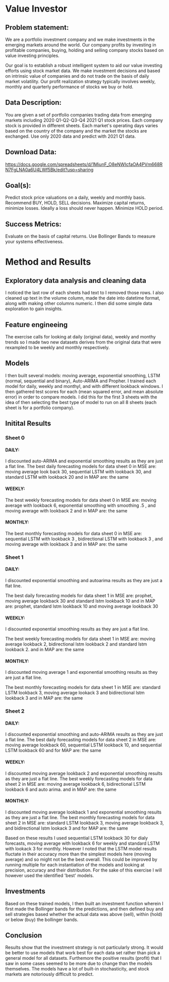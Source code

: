 
# Value Investor

## Problem statement:

We are a portfolio investment company and we make investments in the emerging markets around the world. Our company profits by investing in profitable companies, buying, holding and selling company stocks based on value investing principles.


Our goal is to establish a robust intelligent system to aid our value investing efforts using stock market data. We make investment decisions and based on intrinsic value of companies and do not trade on the basis of daily market volatility. Our profit realization strategy typically involves weekly, monthly and quarterly performance of stocks we buy or hold.


## Data Description:


You are given a set of portfolio companies trading data from emerging markets including 2020 Q1-Q2-Q3-Q4 2021 Q1 stock prices. Each company stock is provided in different sheets. Each market's operating days varies based on the country of the company and the market the stocks are exchanged. Use only 2020 data and predict with 2021 Q1 data.


## Download Data:


https://docs.google.com/spreadsheets/d/1MiunF_O8eNWIcfaOA4PVm668RN7FgLNA0a6U4LWf5Bk/edit?usp=sharing


## Goal(s):


Predict stock price valuations on a daily, weekly and monthly basis. Recommend BUY, HOLD, SELL decisions. Maximize capital returns, minimize losses. Ideally a loss should never happen. Minimize HOLD period.


## Success Metrics:


Evaluate on the basis of capital returns. Use Bollinger Bands to measure your systems effectiveness.


# Method and Results
## Exploratory data analysis and cleaning data
I noticed the last row of each sheets had text to I removed those rows. I also cleaned up text in the volume column, made the date into datetime format, along with making other columns numeric. I then did some simple data exploration to gain insights.

## Feature engineeing
The exercise calls for looking at daily (original data), weekly and monthy trends so I made two new datasets derives from the original data that were rexampled to be weekly and monthly respectively.

## Models
I then built several models: moving average, exponential smoothing, LSTM (normal, sequential and binary), Auto-ARIMA and Propher. I trained each model for daily, weekly and monthyl, and with different lookback windows. I then gathered test scores for each (mean squared error, and mean absolute error) in order to compare models.
I did this for the first 3 sheets with the idea of then selecting the best type of model to run on all 8 sheets (each sheet is for a portfolio company).

## Initital Results
### Sheet 0
#### DAILY: 
I discounted auto-ARIMA and exponential smoothing results as they are just a flat line.
The best daily forecasting models for data sheet 0 in MSE are:
moving average look back 30, sequential LSTM with lookback 30, and standard LSTM with lookback 20 
and in MAP are:
the same

#### WEEKLY:
The best weekly forecasting models for data sheet 0 in MSE are: moving average with lookback 6, exponential smoothing with smoothing .5 , and moving average with lookback 2 
and in MAP are: the same

#### MONTHLY:
The best monthly forecasting models for data sheet 0 in MSE are: sequential LSTM with lookback 3 , bidirectional LSTM with lookback 3 , and moving average with lookback 3 
and in MAP are: the same

### Sheet 1
#### DAILY: 
I discounted exponential smoothing and autoarima results as they are just a flat line.

The best daily forecasting models for data sheet 1 in MSE are:
prophet, moving average lookback 30 and standard lstm lookback 10
and in MAP are: prophet, standard lstm lookback 10 and moving average lookback 30


#### WEEKLY:
I discounted exponential smoothing results as they are just a flat line.

The best weekly forecasting models for data sheet 1 in MSE are: moving average lookback 2, bidirectional lstm lookback 2 and standard lstm lookback 2.
and in MAP are: the same

#### MONTHLY:
I discounted moving average 1 and exponential smoothing results as they are just a flat line.

The best monthly forecasting models for data sheet 1 in MSE are: standard LSTM lookback 3, moving average lookack 3 and bidirectional lstm lookback 3
and in MAP are: the same

### Sheet 2
#### DAILY: 
I discounted exponential smoothing and auto-ARIMA results as they are just a flat line.
The best daily forecasting models for data sheet 2 in MSE are: moving average lookback 60, sequential LSTM lookback 10, and sequential LSTM lookback 60
and for MAP are: the same


#### WEEKLY:
I discounted moving average lookback 2 and exponential smoothing results as they are just a flat line.
The best weekly forecasting models for data sheet 2 in MSE are: moving average lookback 6, bidirectional LSTM lookback 6 and auto arima.
and in MAP are: the same

#### MONTHLY:
I discounted moving average lookback 1 and exponential smoothing results as they are just a flat line.
The best monthly forecasting models for data sheet 2 in MSE are: standard LSTM lookback 3, moving average lookback 3, and bidirectional lstm lookack 3
and for MAP are: the same

Based on these results I used sequential LSTM lookback 30 for dialy forecasts, moving average with lookback 6 for weekly and standard LSTM with lookack 3 for monthly.
However I noted that the LSTM model results fluctate in their accuracy more than the simplest models here (moving average) and so might not be the best overall. This could be improved by running multiple for each instantiation of the models and looking at precision, accuracy and their distribution. For the sake of this exercise I will however used the identified 'best' models.

## Investments
Based on these trained models, I then built an investment function wherein I first made the Bollinger bands for the predictions, and then defined buy and sell strategies based whether the actual data was above (sell), within (hold) or below (buy) the bollinger bands.

## Conclusion

Results show that the investment strategy is not particularly strong. It would be better to use models that work best for each data set rather than pick a general model for all datasets. Furthemore the positive results (profit) that I saw in some cases seemed to be more due to change than the models themselves.
The models have a lot of built-in stochasticity, and stock markets are notoriously difficult to predict. 


